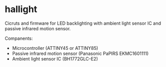 hallight 
==========

Cicruts and firmware for LED backlighting with ambient light sensor IC and passive infrared motion sensor.

Companents:
* Microcontroller (ATTINY45 or ATTINY85)
* Passive infrared motion sensor (Panasonic PaPIRS EKMC1601111)
* Ambient light sensor IC (BH1772GLC-E2)


